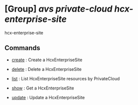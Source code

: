 # [Group] _avs private-cloud hcx-enterprise-site_

hcx-enterprise-site

## Commands

- [create](/Commands/avs/private-cloud/hcx-enterprise-site/_create.md)
: Create a HcxEnterpriseSite

- [delete](/Commands/avs/private-cloud/hcx-enterprise-site/_delete.md)
: Delete a HcxEnterpriseSite

- [list](/Commands/avs/private-cloud/hcx-enterprise-site/_list.md)
: List HcxEnterpriseSite resources by PrivateCloud

- [show](/Commands/avs/private-cloud/hcx-enterprise-site/_show.md)
: Get a HcxEnterpriseSite

- [update](/Commands/avs/private-cloud/hcx-enterprise-site/_update.md)
: Update a HcxEnterpriseSite
